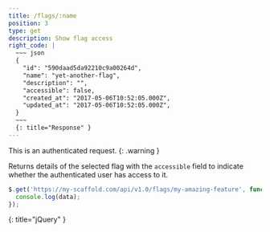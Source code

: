 ```yaml
---
title: /flags/:name
position: 3
type: get
description: Show flag access
right_code: |
  ~~~ json
  {
    "id": "590daad5da92210c9a00264d",
    "name": "yet-another-flag",
    "description": "",
    "accessible": false,
    "created_at": "2017-05-06T10:52:05.000Z",
    "updated_at": "2017-05-06T10:52:05.000Z",
  }
  ~~~
  {: title="Response" }
---
```

This is an authenticated request.
{: .warning }

Returns details of the selected flag with the `accessible` field to indicate whether the authenticated user has access to it.

~~~ javascript
$.get('https://my-scaffold.com/api/v1.0/flags/my-amazing-feature', function(data) {
  console.log(data);
});
~~~
{: title="jQuery" }